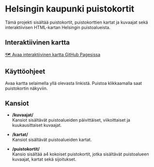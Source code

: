 # Helsingin kaupunki puistokortit

Tämä projekti sisältää puistokortit, puistokorttien kartat ja kuvaajat sekä interaktiivisen HTML-kartan Helsingin puistoalueista.

## Interaktiivinen kartta

[🗺️ Avaa interaktiivinen kartta GitHub Pagesissa](https://DigitalGeographyLab.github.io/Helsingin-kaupunki-puistokortit/)

## Käyttöohjeet

Avaa kartta selaimella yllä olevasta linkistä. Puistoa klikkaamalla saat puistokortin näkyviin.

## Kansiot

- **/kuvaajat/**  
  Kansiot sisältävät puistoalueiden päivittäiset, viikoittaiset ja kuukausittaiset kuvaajat.

- **/kartat/**  
  Kansiot sisältävät puistoalueiden kartat.

- **/puistokortit/**  
  Kansio sisältää a4 kokoiset puistokortit, jotka sisältävät puistoalueen kuvaajat, kartat sekä  sijoitukset.
  

